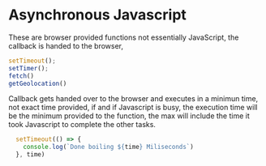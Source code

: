 # Asynchronous Javascript



These are browser provided functions not essentially JavaScript, the callback is handed to the browser,

```javascript
setTimeout();
setTimer();
fetch()
getGeolocation()
```



Callback gets handed over to the browser and executes in a minimun time, not exact time provided, if and if Javascript is busy, the execution time will be the minimum provided to the function, the max will include the time it took Javascript to complete the other tasks.

```javascript
  setTimeout(() => {
    console.log(`Done boiling ${time} Miliseconds`)
  }, time)
```


